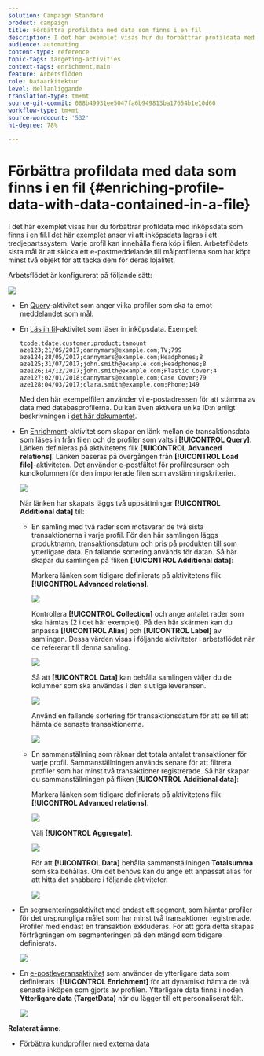 ```yaml
---
solution: Campaign Standard
product: campaign
title: Förbättra profildata med data som finns i en fil
description: I det här exemplet visas hur du förbättrar profildata med inköpsdata som finns i en fil.
audience: automating
content-type: reference
topic-tags: targeting-activities
context-tags: enrichment,main
feature: Arbetsflöden
role: Dataarkitektur
level: Mellanliggande
translation-type: tm+mt
source-git-commit: 088b49931ee5047fa6b949813ba17654b1e10d60
workflow-type: tm+mt
source-wordcount: '532'
ht-degree: 78%

---
```



# Förbättra profildata med data som finns i en fil {#enriching-profile-data-with-data-contained-in-a-file}

I det här exemplet visas hur du förbättrar profildata med inköpsdata som finns i en fil.I det här exemplet anser vi att inköpsdata lagras i ett tredjepartssystem. Varje profil kan innehålla flera köp i filen. Arbetsflödets sista mål är att skicka ett e-postmeddelande till målprofilerna som har köpt minst två objekt för att tacka dem för deras lojalitet.

Arbetsflödet är konfigurerat på följande sätt:

![](assets/enrichment_example_workflow.png)

* En [Query](../../automating/using/query.md)-aktivitet som anger vilka profiler som ska ta emot meddelandet som mål.
* En [Läs in fil](../../automating/using/load-file.md)-aktivitet som läser in inköpsdata. Exempel:

   ```
   tcode;tdate;customer;product;tamount
   aze123;21/05/2017;dannymars@example.com;TV;799
   aze124;28/05/2017;dannymars@example.com;Headphones;8
   aze125;31/07/2017;john.smith@example.com;Headphones;8
   aze126;14/12/2017;john.smith@example.com;Plastic Cover;4
   aze127;02/01/2018;dannymars@example.com;Case Cover;79
   aze128;04/03/2017;clara.smith@example.com;Phone;149
   ```

   Med den här exempelfilen använder vi e-postadressen för att stämma av data med databasprofilerna. Du kan även aktivera unika ID:n enligt beskrivningen i [det här dokumentet](../../developing/using/configuring-the-resource-s-data-structure.md#generating-a-unique-id-for-profiles-and-custom-resources).

* En [Enrichment](../../automating/using/enrichment.md)-aktivitet som skapar en länk mellan de transaktionsdata som läses in från filen och de profiler som valts i **[!UICONTROL Query]**. Länken definieras på aktivitetens flik **[!UICONTROL Advanced relations]**. Länken baseras på övergången från **[!UICONTROL Load file]**-aktiviteten. Det använder e-postfältet för profilresursen och kundkolumnen för den importerade filen som avstämningskriterier.

   ![](assets/enrichment_example_workflow2.png)

   När länken har skapats läggs två uppsättningar **[!UICONTROL Additional data]** till:

   * En samling med två rader som motsvarar de två sista transaktionerna i varje profil. För den här samlingen läggs produktnamn, transaktionsdatum och pris på produkten till som ytterligare data. En fallande sortering används för datan. Så här skapar du samlingen på fliken **[!UICONTROL Additional data]**:

      Markera länken som tidigare definierats på aktivitetens flik **[!UICONTROL Advanced relations]**.

      ![](assets/enrichment_example_workflow3.png)

      Kontrollera **[!UICONTROL Collection]** och ange antalet rader som ska hämtas (2 i det här exemplet). På den här skärmen kan du anpassa **[!UICONTROL Alias]** och **[!UICONTROL Label]** av samlingen. Dessa värden visas i följande aktiviteter i arbetsflödet när de refererar till denna samling.

      ![](assets/enrichment_example_workflow4.png)

      Så att **[!UICONTROL Data]** kan behålla samlingen väljer du de kolumner som ska användas i den slutliga leveransen.

      ![](assets/enrichment_example_workflow6.png)

      Använd en fallande sortering för transaktionsdatum för att se till att hämta de senaste transaktionerna.

      ![](assets/enrichment_example_workflow7.png)

   * En sammanställning som räknar det totala antalet transaktioner för varje profil. Sammanställningen används senare för att filtrera profiler som har minst två transaktioner registrerade. Så här skapar du sammanställningen på fliken **[!UICONTROL Additional data]**:

      Markera länken som tidigare definierats på aktivitetens flik **[!UICONTROL Advanced relations]**.

      ![](assets/enrichment_example_workflow3.png)

      Välj **[!UICONTROL Aggregate]**.

      ![](assets/enrichment_example_workflow8.png)

      För att **[!UICONTROL Data]** behålla sammanställningen **Totalsumma** som ska behållas. Om det behövs kan du ange ett anpassat alias för att hitta det snabbare i följande aktiviteter.

      ![](assets/enrichment_example_workflow9.png)

* En [segmenteringsaktivitet](../../automating/using/segmentation.md) med endast ett segment, som hämtar profiler för det ursprungliga målet som har minst två transaktioner registrerade. Profiler med endast en transaktion exkluderas. För att göra detta skapas förfrågningen om segmenteringen på den mängd som tidigare definierats.

   ![](assets/enrichment_example_workflow5.png)

* En [e-postleveransaktivitet](../../automating/using/email-delivery.md) som använder de ytterligare data som definierats i **[!UICONTROL Enrichment]** för att dynamiskt hämta de två senaste inköpen som gjorts av profilen. Ytterligare data finns i noden **Ytterligare data (TargetData)** när du lägger till ett personaliserat fält.

   ![](assets/enrichment_example_workflow10.png)

**Relaterat ämne:**

* [Förbättra kundprofiler med externa data](https://helpx.adobe.com/se/campaign/kb/simplify-campaign-management.html#Managedatatofuelengagingexperiences)

